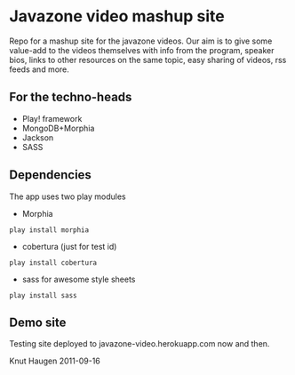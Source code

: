 Javazone video mashup site
==========================

Repo for a mashup site for the javazone videos. Our aim is to give some
value-add to the videos themselves with info from the program, speaker bios, 
links to other resources on the same topic, easy sharing of videos, rss feeds and more.

For the techno-heads
----------------------
* Play! framework
* MongoDB+Morphia
* Jackson
* SASS

Dependencies
--------------

The app uses two play modules

* Morphia

```
play install morphia
```

* cobertura (just for test id)

```
play install cobertura
```

* sass for awesome style sheets
```
play install sass
```


Demo site
----------
Testing site deployed to javazone-video.herokuapp.com now and then. 


Knut Haugen 2011-09-16

